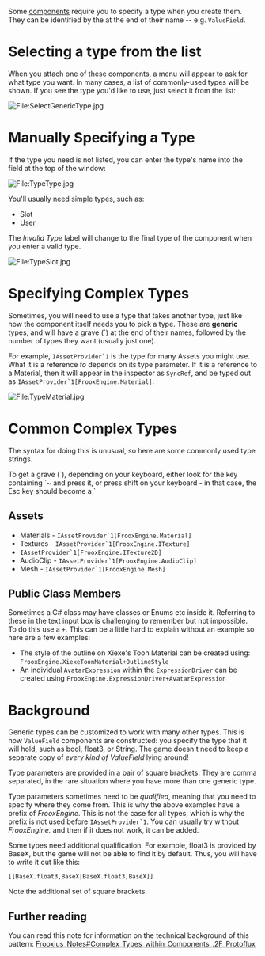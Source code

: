 <languages/><translate> Some [components](components "wikilink") require
you to specify a type when you create them. They can be identified by
the <T> at the end of their name -- e.g. `ValueField`<T>.

# Selecting a type from the list

When you attach one of these components, a menu will appear to ask for
what type you want. In many cases, a list of commonly-used types will be
shown. If you see the type you'd like to use, just select it from the
list:

![<File:SelectGenericType.jpg>](SelectGenericType.jpg "File:SelectGenericType.jpg")

# Manually Specifying a Type

If the type you need is not listed, you can enter the type's name into
the field at the top of the window:

![<File:TypeType.jpg>](TypeType.jpg "File:TypeType.jpg")

You'll usually need simple types, such as:

-   Slot
-   User

The *Invalid Type* label will change to the final type of the component
when you enter a valid type.

![<File:TypeSlot.jpg>](TypeSlot.jpg "File:TypeSlot.jpg")

# Specifying Complex Types

Sometimes, you will need to use a type that takes another type, just
like how the component itself needs you to pick a type. These are
**generic** types, and will have a grave (\`) at the end of their names,
followed by the number of types they want (usually just one).

For example, `` IAssetProvider`1 `` is the type for many Assets you
might use. What it is a reference *to* depends on its type parameter. If
it is a reference to a Material, then it will appear in the inspector as
`SyncRef`<Material>, and be typed out as
`` IAssetProvider`1[FrooxEngine.Material] ``.

![<File:TypeMaterial.jpg>](TypeMaterial.jpg "File:TypeMaterial.jpg")

# Common Complex Types

The syntax for doing this is unusual, so here are some commonly used
type strings.

To get a grave (\`), depending on your keyboard, either look for the key
containing \`\~ and press it, or press shift on your keyboard - in that
case, the Esc key should become a \`

## Assets

-   Materials - `` IAssetProvider`1[FrooxEngine.Material] ``
-   Textures - `` IAssetProvider`1[FrooxEngine.ITexture] ``
-   `` IAssetProvider`1[FrooxEngine.ITexture2D] ``
-   AudioClip - `` IAssetProvider`1[FrooxEngine.AudioClip] ``
-   Mesh - `` IAssetProvider`1[FrooxEngine.Mesh] ``

## Public Class Members

Sometimes a C# class may have classes or Enums etc inside it. Referring
to these in the text input box is challenging to remember but not
impossible. To do this use a `+`. This can be a little hard to explain
without an example so here are a few examples:

-   The style of the outline on Xiexe's Toon Material can be created
    using: `FrooxEngine.XiexeToonMaterial+OutlineStyle`
-   An individual `AvatarExpression` within the `ExpressionDriver` can
    be created using `FrooxEngine.ExpressionDriver+AvatarExpression`

# Background

Generic types can be customized to work with many other types. This is
how `ValueField`<T> components are constructed: you specify the type
that it will hold, such as bool, float3, or String. The game doesn't
need to keep a separate copy of *every kind of ValueField* lying around!

Type parameters are provided in a pair of square brackets. They are
comma separated, in the rare situation where you have more than one
generic type.

Type parameters sometimes need to be *qualified*, meaning that you need
to specify where they come from. This is why the above examples have a
prefix of *FrooxEngine*. This is not the case for all types, which is
why the prefix is not used before `` IAssetProvider`1 ``. You can
usually try without *FrooxEngine.* and then if it does not work, it can
be added.

Some types need additional qualification. For example, float3 is
provided by BaseX, but the game will not be able to find it by default.
Thus, you will have to write it out like this:

`[[BaseX.float3,BaseX|BaseX.float3,BaseX]]`

Note the additional set of square brackets.

## Further reading

You can read this note for information on the technical background of
this pattern:
[Frooxius_Notes#Complex_Types_within_Components_.2F_Protoflux](Frooxius_Notes#Complex_Types_within_Components_.2F_Protoflux "wikilink")
</translate>